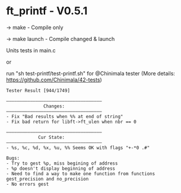 # ft_printf - V0.5.1

-> make - Compile only

-> make launch - Compile changed & launch

Units tests in main.c 

or 

run "sh test-printf/test-printf.sh" for @Chinimala tester
(More details: https://github.com/Chinimala/42-tests)


	Tester Result [944/1749]

    ————————————————————————————————————
                  Changes:
    ————————————————————————————————————
    - Fix "Bad results when %% at end of string"
    - Fix bad return for libft->ft_ulen when nbr == 0
    
    ————————————————————————————————————
                Cur State:
    ————————————————————————————————————
    - %s, %c, %d, %x, %u, %% Seems OK with flags "+-*0 .#"
    
    Bugs:
    - Try to gest %p, miss begining of address
    - %p doesn't display beginning of address
    - Need to find a way to make one function from functions gest_precision and no_precision
    - No errors gest


